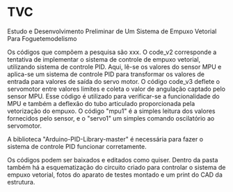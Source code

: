 # TVC
Estudo e Desenvolvimento Preliminar de Um Sistema de Empuxo Vetorial Para Foguetemodelismo

Os códigos que compõem a pesquisa são xxx. O code_v2 corresponde a tentativa de implementar o sistema de controle de empuxo vetorial, utilizando sistema de controle PID. Aqui, lê-se os valores do sensor MPU e aplica-se um sistema de controle PID para transformar os valores de entrada para valores de saída do servo motor. 
O código code_v3 deflete o servomotor entre valores limites e coleta o valor de angulação captado pelo sensor MPU. Esse código é utilizado para verificar-se a funcionalidade do MPU e também a deflexão do tubo articulado proporcionada pela vetorização do empuxo.
O código "mpu1" é a simples leitura dos valores fornecidos pelo sensor, e o "servo1" um simples comando oscilatório ao servomotor.

A biblioteca "Arduino-PID-Library-master" é necessária para fazer o sistema de controle PID funcionar corretamente.

Os códigos podem ser baixados e editados como quiser. Dentro da pasta também há a esquematização do circuito criado para controlar o sistema de empuxo vetorial, fotos do aparato de testes montado e um print do CAD da estrutura.
